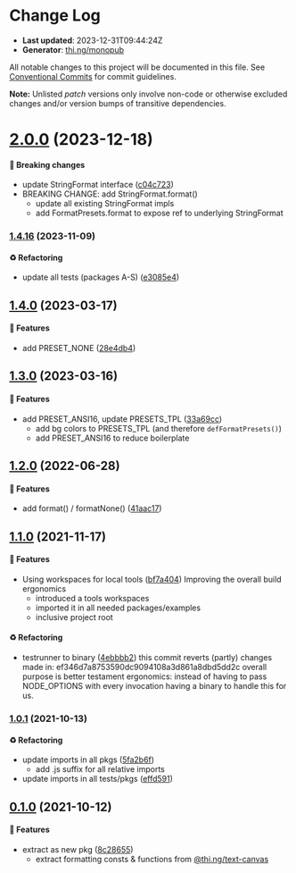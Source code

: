 # Change Log

- **Last updated**: 2023-12-31T09:44:24Z
- **Generator**: [thi.ng/monopub](https://thi.ng/monopub)

All notable changes to this project will be documented in this file.
See [Conventional Commits](https://conventionalcommits.org/) for commit guidelines.

**Note:** Unlisted _patch_ versions only involve non-code or otherwise excluded changes
and/or version bumps of transitive dependencies.

# [2.0.0](https://github.com/thi-ng/umbrella/tree/@thi.ng/text-format@2.0.0) (2023-12-18)

#### 🛑 Breaking changes

- update StringFormat interface ([c04c723](https://github.com/thi-ng/umbrella/commit/c04c723))
- BREAKING CHANGE: add StringFormat.format()
  - update all existing StringFormat impls
  - add FormatPresets.format to expose ref to underlying StringFormat

### [1.4.16](https://github.com/thi-ng/umbrella/tree/@thi.ng/text-format@1.4.16) (2023-11-09)

#### ♻️ Refactoring

- update all tests (packages A-S) ([e3085e4](https://github.com/thi-ng/umbrella/commit/e3085e4))

## [1.4.0](https://github.com/thi-ng/umbrella/tree/@thi.ng/text-format@1.4.0) (2023-03-17)

#### 🚀 Features

- add PRESET_NONE ([28e4db4](https://github.com/thi-ng/umbrella/commit/28e4db4))

## [1.3.0](https://github.com/thi-ng/umbrella/tree/@thi.ng/text-format@1.3.0) (2023-03-16)

#### 🚀 Features

- add PRESET_ANSI16, update PRESETS_TPL ([33a69cc](https://github.com/thi-ng/umbrella/commit/33a69cc))
  - add bg colors to PRESETS_TPL (and therefore `defFormatPresets()`)
  - add PRESET_ANSI16 to reduce boilerplate

## [1.2.0](https://github.com/thi-ng/umbrella/tree/@thi.ng/text-format@1.2.0) (2022-06-28)

#### 🚀 Features

- add format() / formatNone() ([41aac17](https://github.com/thi-ng/umbrella/commit/41aac17))

## [1.1.0](https://github.com/thi-ng/umbrella/tree/@thi.ng/text-format@1.1.0) (2021-11-17)

#### 🚀 Features

- Using workspaces for local tools ([bf7a404](https://github.com/thi-ng/umbrella/commit/bf7a404))
  Improving the overall build ergonomics
  - introduced a tools workspaces
  - imported it in all needed packages/examples
  - inclusive project root

#### ♻️ Refactoring

- testrunner to binary ([4ebbbb2](https://github.com/thi-ng/umbrella/commit/4ebbbb2))
  this commit reverts (partly) changes made in:
  ef346d7a8753590dc9094108a3d861a8dbd5dd2c
  overall purpose is better testament ergonomics:
  instead of having to pass NODE_OPTIONS with every invocation
  having a binary to handle this for us.

### [1.0.1](https://github.com/thi-ng/umbrella/tree/@thi.ng/text-format@1.0.1) (2021-10-13)

#### ♻️ Refactoring

- update imports in all pkgs ([5fa2b6f](https://github.com/thi-ng/umbrella/commit/5fa2b6f))
  - add .js suffix for all relative imports
- update imports in all tests/pkgs ([effd591](https://github.com/thi-ng/umbrella/commit/effd591))

## [0.1.0](https://github.com/thi-ng/umbrella/tree/@thi.ng/text-format@0.1.0) (2021-10-12)

#### 🚀 Features

- extract as new pkg ([8c28655](https://github.com/thi-ng/umbrella/commit/8c28655))
  - extract formatting consts & functions from [@thi.ng/text-canvas](https://github.com/thi-ng/umbrella/tree/main/packages/text-canvas)
